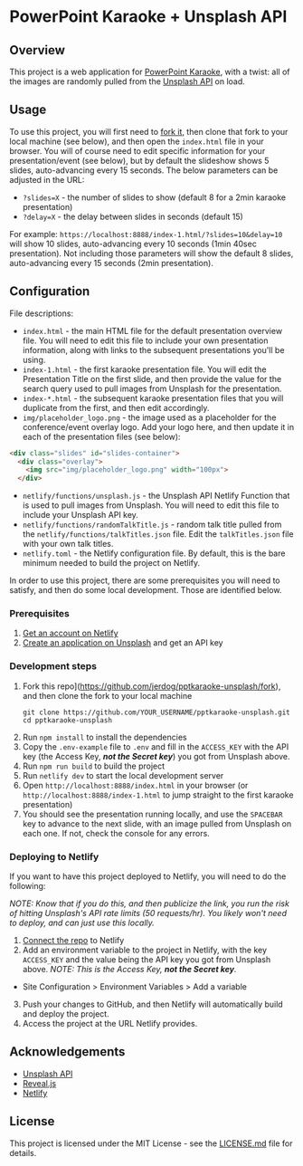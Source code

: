 # PowerPoint Karaoke + Unsplash API

## Overview

This project is a web application for [PowerPoint Karaoke](https://en.wikipedia.org/wiki/PowerPoint_karaoke), with a twist: all of the images are randomly pulled from the [Unsplash API](https://unsplash.com/developers) on load.

## Usage

To use this project, you will first need to [fork it](https://github.com/jerdog/pptkaraoke-unsplash/fork), then clone that fork to your local machine (see below), and then open the `index.html` file in your browser. You will of course need to edit specific information for your presentation/event (see below), but by default the slideshow shows 5 slides, auto-advancing every 15 seconds. The below parameters can be adjusted in the URL:

- `?slides=X` - the number of slides to show (default 8 for a 2min karaoke presentation)
- `?delay=X` - the delay between slides in seconds (default 15)

For example: `https://localhost:8888/index-1.html/?slides=10&delay=10` will show 10 slides, auto-advancing every 10 seconds (1min 40sec presentation). Not including those parameters will show the default 8 slides, auto-advancing every 15 seconds (2min presentation).

## Configuration

File descriptions:

- `index.html` - the main HTML file for the default presentation overview file. You will need to edit this file to include your own presentation information, along with links to the subsequent presentations you'll be using.
- `index-1.html` - the first karaoke presentation file. You will edit the Presentation Title on the first slide, and then provide the value for the search query used to pull images from Unsplash for the presentation.
- `index-*.html` - the subsequent karaoke presentation files that you will duplicate from the first, and then edit accordingly.
- `img/placeholder_logo.png` - the image used as a placeholder for the conference/event overlay logo. Add your logo here, and then update it in each of the presentation files (see below):
```html
<div class="slides" id="slides-container">
  <div class="overlay">
    <img src="img/placeholder_logo.png" width="100px">
  </div>
```
- `netlify/functions/unsplash.js` - the Unsplash API Netlify Function that is used to pull images from Unsplash. You will need to edit this file to include your Unsplash API key.
- `netlify/functions/randomTalkTitle.js` - random talk title pulled from the `netlify/functions/talkTitles.json` file. Edit the `talkTitles.json` file with your own talk titles.
- `netlify.toml` - the Netlify configuration file. By default, this is the bare minimum needed to build the project on Netlify.



In order to use this project, there are some prerequisites you will need to satisfy, and then do some local development. Those are identified below.

### Prerequisites

1. [Get an account on Netlify](https://www.netlify.com/)
2. [Create an application on Unsplash](https://unsplash.com/developers) and get an API key

### Development steps

1. Fork this repo](https://github.com/jerdog/pptkaraoke-unsplash/fork), and then clone the fork to your local machine
   ```
   git clone https://github.com/YOUR_USERNAME/pptkaraoke-unsplash.git
   cd pptkaraoke-unsplash
   ```
2. Run `npm install` to install the dependencies
3. Copy the `.env-example` file to `.env` and fill in the `ACCESS_KEY` with the API key (the Access Key, ***not the Secret key***) you got from Unsplash above.
4. Run `npm run build` to build the project
5. Run `netlify dev` to start the local development server
6. Open `http://localhost:8888/index.html` in your browser (or `http://localhost:8888/index-1.html` to jump straight to the first karaoke presentation)
7. You should see the presentation running locally, and use the `SPACEBAR` key to advance to the next slide, with an image pulled from Unsplash on each one. If not, check the console for any errors.

### Deploying to Netlify

If you want to have this project deployed to Netlify, you will need to do the following:

*NOTE: Know that if you do this, and then publicize the link, you run the risk of hitting Unsplash's API rate limits (50 requests/hr). You likely won't need to deploy, and can just use this locally.*

1. [Connect the repo](https://app.netlify.com/start) to Netlify
2. Add an environment variable to the project in Netlify, with the key `ACCESS_KEY` and the value being the API key you got from Unsplash above. *NOTE: This is the Access Key, ***not the Secret key***.*
  - Site Configuration > Environment Variables > Add a variable
3. Push your changes to GitHub, and then Netlify will automatically build and deploy the project.
4. Access the project at the URL Netlify provides.

## Acknowledgements

* [Unsplash API](https://unsplash.com/developers)
* [Reveal.js](https://revealjs.com/)
* [Netlify](https://www.netlify.com/)


## License

This project is licensed under the MIT License - see the [LICENSE.md](LICENSE.md) file for details.